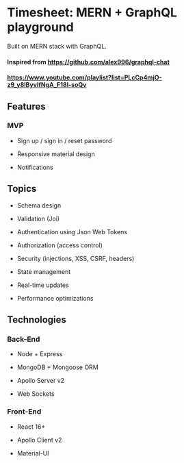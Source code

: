 # Timesheet: MERN + GraphQL playground

Built on MERN stack with GraphQL.

#### Inspired from https://github.com/alex996/graphql-chat
#### https://www.youtube.com/playlist?list=PLcCp4mjO-z9_y8lByvIfNgA_F18l-soQv

## Features

### MVP

- Sign up / sign in / reset password

- Responsive material design

- Notifications

## Topics

- Schema design

- Validation (Joi)

- Authentication using Json Web Tokens

- Authorization (access control)

- Security (injections, XSS, CSRF, headers)

- State management

- Real-time updates

- Performance optimizations

## Technologies

### Back-End

- Node + Express

- MongoDB + Mongoose ORM

- Apollo Server v2

- Web Sockets

### Front-End

- React 16+

- Apollo Client v2

- Material-UI